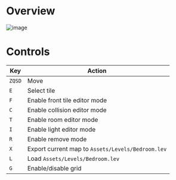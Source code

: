 # Overview

![image](https://github.com/user-attachments/assets/3651b11b-d5ce-423f-9fbf-0fdaf89d838b)

# Controls  

| Key | Action |
|-----|--------|
| `ZQSD` | Move |
| `E` | Select tile |
| `F` | Enable front tile editor mode |
| `C` | Enable collision editor mode |
| `T` | Enable room editor mode |
| `I` | Enable light editor mode |
| `R` | Enable remove mode |
| `X` | Export current map to `Assets/Levels/Bedroom.lev` |
| `L` | Load `Assets/Levels/Bedroom.lev` |
| `G` | Enable/disable grid |
